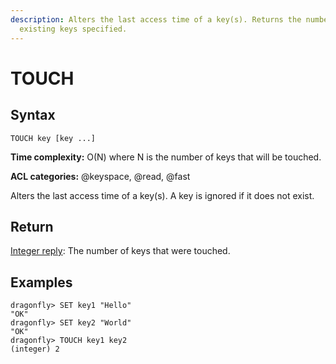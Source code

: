 ```yaml
---
description: Alters the last access time of a key(s). Returns the number of
  existing keys specified.
---
```


# TOUCH

## Syntax

    TOUCH key [key ...]

**Time complexity:** O(N) where N is the number of keys that will be touched.

**ACL categories:** @keyspace, @read, @fast

Alters the last access time of a key(s).
A key is ignored if it does not exist.

## Return

[Integer reply](https://redis.io/docs/reference/protocol-spec#resp-integers): The number of keys that were touched.

## Examples

```shell
dragonfly> SET key1 "Hello"
"OK"
dragonfly> SET key2 "World"
"OK"
dragonfly> TOUCH key1 key2
(integer) 2
```
